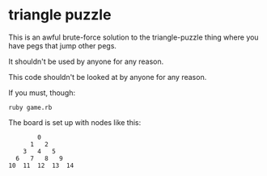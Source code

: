 triangle puzzle
===============

This is an awful brute-force solution to the triangle-puzzle thing where
you have pegs that jump other pegs. 

It shouldn't be used by anyone for any reason.

This code shouldn't be looked at by anyone for any reason. 

If you must, though:

    ruby game.rb

The board is set up with nodes like this:

            0
          1   2
        3   4   5
      6   7   8   9
    10  11  12  13  14  

